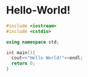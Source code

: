 # Hello-World!

```cpp
#include <iostream>
#include <cstdio>

using namespace std;

int main(){
  cout<<"Hello World!"<<endl;
  return 0;
}
```
